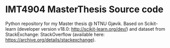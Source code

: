 # IMT4904 MasterThesis Source code

Python repository for my Master thesis @ NTNU Gjøvik.
Based on Scikit-learn (developer version v18.0: http://scikit-learn.org/dev/) 
and dataset from StackExchange: StackOverflow (available here: https://archive.org/details/stackexchange).
